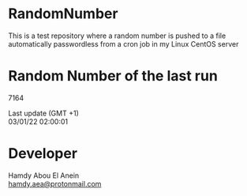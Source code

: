 # RandomNumber    
This is a test repository where a random number is pushed to a file automatically passwordless from a cron job in my Linux CentOS server    
# Random Number of the last run   
7164
      
Last update (GMT +1)    
03/01/22 02:00:01
# Developer    
Hamdy Abou El Anein   
hamdy.aea@protonmail.com
